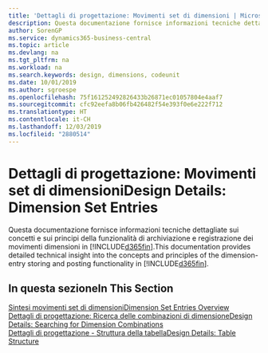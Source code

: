 ```yaml
---
title: 'Dettagli di progettazione: Movimenti set di dimensioni | Microsoft Docs'
description: Questa documentazione fornisce informazioni tecniche dettagliate sui concetti e sui principi utilizzati per riprogettare la funzionalità di archiviazione e registrazione dei movimenti dimensioni.
author: SorenGP
ms.service: dynamics365-business-central
ms.topic: article
ms.devlang: na
ms.tgt_pltfrm: na
ms.workload: na
ms.search.keywords: design, dimensions, codeunit
ms.date: 10/01/2019
ms.author: sgroespe
ms.openlocfilehash: 75f161252492826433b26871ec01057804e4aaf7
ms.sourcegitcommit: cfc92eefa8b06fb426482f54e393f0e6e222f712
ms.translationtype: HT
ms.contentlocale: it-CH
ms.lasthandoff: 12/03/2019
ms.locfileid: "2880514"
---
```

# <a name="design-details-dimension-set-entries"></a><span data-ttu-id="e3c6b-103">Dettagli di progettazione: Movimenti set di dimensioni</span><span class="sxs-lookup"><span data-stu-id="e3c6b-103">Design Details: Dimension Set Entries</span></span>
<span data-ttu-id="e3c6b-104">Questa documentazione fornisce informazioni tecniche dettagliate sui concetti e sui principi della funzionalità di archiviazione e registrazione dei movimenti dimensioni in [!INCLUDE[d365fin](includes/d365fin_md.md)].</span><span class="sxs-lookup"><span data-stu-id="e3c6b-104">This documentation provides detailed technical insight into the concepts and principles of the dimension-entry storing and posting functionality in [!INCLUDE[d365fin](includes/d365fin_md.md)].</span></span>

## <a name="in-this-section"></a><span data-ttu-id="e3c6b-105">In questa sezione</span><span class="sxs-lookup"><span data-stu-id="e3c6b-105">In This Section</span></span>  
[<span data-ttu-id="e3c6b-106">Sintesi movimenti set di dimensioni</span><span class="sxs-lookup"><span data-stu-id="e3c6b-106">Dimension Set Entries Overview</span></span>](design-details-dimension-set-entries-overview.md)  
[<span data-ttu-id="e3c6b-107">Dettagli di progettazione: Ricerca delle combinazioni di dimensione</span><span class="sxs-lookup"><span data-stu-id="e3c6b-107">Design Details: Searching for Dimension Combinations</span></span>](design-details-searching-for-dimension-combinations.md)  
[<span data-ttu-id="e3c6b-108">Dettagli di progettazione - Struttura della tabella</span><span class="sxs-lookup"><span data-stu-id="e3c6b-108">Design Details: Table Structure</span></span>](design-details-table-structure.md)  
